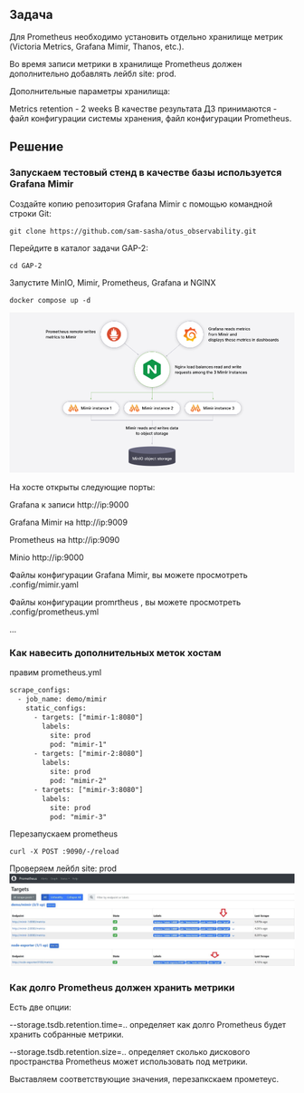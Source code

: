 ## Задача
Для Prometheus необходимо установить отдельно хранилище метрик (Victoria Metrics, Grafana Mimir, Thanos, etc.).

Во время записи метрики в хранилище Prometheus должен дополнительно добавлять лейбл site: prod.

Дополнительные параметры хранилища:

Metrics retention - 2 weeks
В качестве результата ДЗ принимаются - файл конфигурации системы хранения, файл конфигурации Prometheus.

## Решение
### Запускаем тестовый стенд в качестве базы используется Grafana Mimir

Создайте копию репозитория Grafana Mimir с помощью командной строки Git:

````
git clone https://github.com/sam-sasha/otus_observability.git
````

Перейдите в каталог задачи GAP-2:

````
cd GAP-2
````
Запустите MinIO, Mimir, Prometheus, Grafana и NGINX

```
docker compose up -d
```

![Alt text](../img/tutorial-architecture-mimir.png?raw=true "mimir")

На хосте  открыты следующие порты:

Grafana к записи http://ip:9000

Grafana Mimir на http://ip:9009

Prometheus на http://ip:9090

Minio http://ip:9000

Файлы конфигурации Grafana Mimir, вы можете просмотреть .config/mimir.yaml

Файлы конфигурации promrtheus , вы можете просмотреть .config/prometheus.yml

...

### Как навесить дополнительных меток хостам

правим prometheus.yml

```
scrape_configs:
  - job_name: demo/mimir
    static_configs:
      - targets: ["mimir-1:8080"]
        labels:
          site: prod
          pod: "mimir-1"
      - targets: ["mimir-2:8080"]
        labels:
          site: prod
          pod: "mimir-2"
      - targets: ["mimir-3:8080"]
        labels:
          site: prod
          pod: "mimir-3"
```

Перезапускаем prometheus

```
curl -X POST :9090/-/reload
```
        
Проверяем лейбл site: prod
![Alt text](../img/label.jpg?raw=true "mimir")


### Как долго Prometheus должен хранить метрики

Есть две опции:

--storage.tsdb.retention.time=..  определяет как долго Prometheus будет хранить собранные метрики.

--storage.tsdb.retention.size=..  определяет сколько дискового пространства Prometheus может использовать под метрики.

Выставляем соответствующие значения, перезапкскаем прометеус. 
